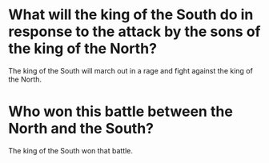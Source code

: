 # What will the king of the South do in response to the attack by the sons of the king of the North?

The king of the South will march out in a rage and fight against the king of the North.

# Who won this battle between the North and the South?

The king of the South won that battle.
